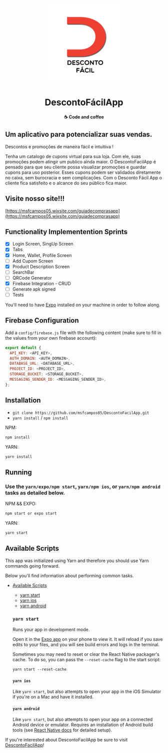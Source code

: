 <h1 align="center">
    <img alt="DescontoFacilApp" title="#delicinha" src="assets/icon.png" width="250px" />
</h1>

<h1 align="center">
  DescontoFácilApp
</h1>

<h4 align="center">
  ☕ Code and coffee
</h4>

## Um aplicativo para potencializar suas vendas.

Descontos e promoções de maneira fácil e intuitiva !

Tenha um catalogo de cupons virtual para sua loja. Com ele, suas promoções podem atingir um publico ainda maior. O DescontoFacilApp é pensado para que seu cliente possa visualizar promoções e guardar cupons para uso posterior. Esses cupons podem ser validados diretamente no caixa, sem burocracia e sem complicações. Com o Desconto Fácil App o cliente fica satisfeito e o alcance do seu público fica maior. 

## Visite nosso site!!!
[https://msfcampos05.wixsite.com/guiadecomprasapp](https://msfcampos05.wixsite.com/guiadecomprasapp)

## Functionality Implementention Sprints

- [x] Login Screen, SingUp Screen
- [x] Tabs
- [x] Home, Wallet, Profile Screen
- [ ] Add Cupom Screen
- [x] Product Description Screen
- [ ] SearchBar
- [ ] QRCode Generator
- [x] Firebase Integration - CRUD
- [ ] Generate apk signed
- [ ] Tests

You'll need to have [Expo](https://expo.io/learn) installed on your machine in order to follow along.

## Firebase Configuration
Add a `config/firebase.js` file with the following content (make sure to fill in the values from your own firebase account):

```js
export default {
  API_KEY: <API_KEY>,
  AUTH_DOMAIN: <AUTH_DOMAIN>,
  DATABASE_URL: <DATABASE_URL>,
  PROJECT_ID: <PROJECT_ID>,
  STORAGE_BUCKET: <STORAGE_BUCKET>,
  MESSAGING_SENDER_ID: <MESSAGING_SENDER_ID>,
};
```

## Installation

- `git clone https://github.com/msfcampos05/DescontoFacilApp.git`
- `yarn install` / `npm install`

NPM:

```sh
npm install
```

YARN:

```sh
yarn install
```


## Running

### Use the `yarn/expo/npm start`, `yarn/npm ios`, or `yarn/npm android` tasks as detailed below.
NPM && EXPO:

```sh
npm start or expo start
```

YARN:

```sh
yarn start
```
  ## Available Scripts

  This app was initialized using Yarn and therefore you should use Yarn commands going forward.

Below you'll find information about performing common tasks.

* [Available Scripts](#available-scripts)
  * [yarn start](#npm-start)
  * [yarn ios](#npm-run-ios)
  * [yarn android](#npm-run-android)

  ### `yarn start`

  Runs your app in development mode.

  Open it in the [Expo app](https://expo.io) on your phone to view it. It will reload if you save edits to your files, and you will see build errors and logs in the terminal.

  Sometimes you may need to reset or clear the React Native packager's cache. To do so, you can pass the `--reset-cache` flag to the start script:

  ```
  yarn start --reset-cache
  ```

  #### `yarn ios`

  Like `yarn start`, but also attempts to open your app in the iOS Simulator if you're on a Mac and have it installed.

  #### `yarn android`

  Like `yarn start`, but also attempts to open your app on a connected Android device or emulator. Requires an installation of Android build tools (see [React Native docs](https://facebook.github.io/react-native/docs/getting-started.html) for detailed setup).


If you're interested about DescontoFacilApp be sure to visit [DescontoFacilApp](https://msfcampos05.wixsite.com/guiadecomprasapp)!



